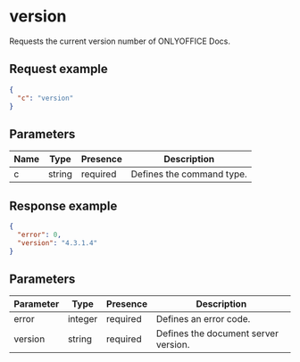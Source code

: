# version

Requests the current version number of ONLYOFFICE Docs.

## Request example

``` json
{
  "c": "version"
}
```

## Parameters

| Name | Type   | Presence | Description               |
| ---- | ------ | -------- | ------------------------- |
| c    | string | required | Defines the command type. |

## Response example

``` json
{
  "error": 0,
  "version": "4.3.1.4"
}
```

## Parameters

| Parameter | Type    | Presence | Description                          |
| --------- | ------- | -------- | ------------------------------------ |
| error     | integer | required | Defines an error code.               |
| version   | string  | required | Defines the document server version. |

